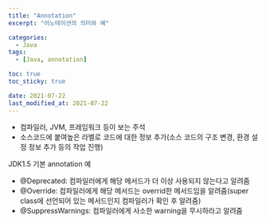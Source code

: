 ```yaml
---
title: "Annotation"
excerpt: "어노테이션의 의미와 예"

categories:
  - Java
tags:
  - [Java, annotation]

toc: true
toc_sticky: true

date: 2021-07-22
last_modified_at: 2021-07-22
---
```


- 컴파일러, JVM, 프레임워크 등이 보는 주석
- 소스코드에 붙여높은 라벨로 코드에 대한 정보 추가(소스 코드의 구조 변경, 환경 설정 정보 추가 등의 작업 진행)

JDK1.5 기본 annotation 예

- @Deprecated: 컴파일러에게 해당 메서드가 더 이상 사용되지 않는다고 알려줌
- @Override: 컴파일러에게 해당 메서드는 overrid한 메서드임을 알려줌(super class에 선언되어 있는 메서드인지 컴파일러가 확인 후 알려줌)
- @SuppressWarnings: 컴파일러에게 사소한 warning을 무시하라고 알려줌
